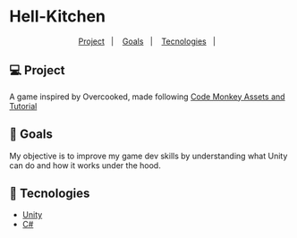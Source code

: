 # Hell-Kitchen

<p align="center">
  <a href="#-project">Project</a>&nbsp;&nbsp;&nbsp;|&nbsp;&nbsp;&nbsp;
  <a href="#-goals">Goals</a>&nbsp;&nbsp;&nbsp;|&nbsp;&nbsp;&nbsp;
  <a href="#rocket-tecnologias">Tecnologies</a>&nbsp;&nbsp;&nbsp;|&nbsp;&nbsp;&nbsp;
</p>

## 💻 Project
  A game inspired by Overcooked, made following [Code Monkey Assets and Tutorial](https://unitycodemonkey.com/kitchenchaoscourse.php)

## 🎯 Goals
  My objective is to improve my game dev skills by understanding what Unity can do and how it works under the hood.

## :rocket: Tecnologies
- [Unity](https://unity.com/)
- [C#](https://www.w3schools.com/cs)
